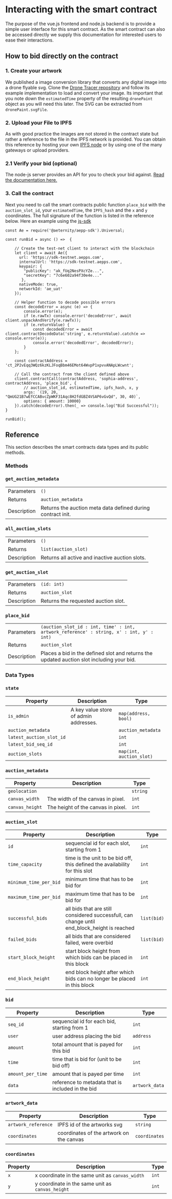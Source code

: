 # Interacting with the smart contract
The purpose of the vue.js frontend and node.js backend is to provide a simple user interface for this smart contract. 
As the smart contract can also be accessed directly we supply this documentation for interested users to ease their interactions.

## How to bid directly on the contract

### 1. Create your artwork
We published a image conversion library that converts any digital image into a drone flyable svg. 
Clone the [Drone Tracer repository](https://github.com/Drone-Graffiti/DroneTracer) and follow its 
example implementation to load and convert your image.
Its important that you note down the `estimatedTime` property of the resulting `dronePaint` object as 
you will need this later. The SVG can be extracted from `dronePaint.svgFile`.

### 2. Upload your File to IPFS

As with good practice the images are not stored in the contract state but rather a reference to the 
file in the IPFS network is provided. You can obtain this reference by hosting your own
 [IPFS node](https://docs.ipfs.io/introduction/install/) or by using one of the many gateways or upload providers.

### 2.1 Verify your bid (optional)

The node-js server provides an API for you to check your bid against. [Read the documentation here.](https://github.com/aeternity/aepp-drone-graffiti/tree/master/server/docs/SANITY.md)

### 3. Call the contract

Next you need to call the smart contracts public function `place_bid` with the `auction_slot_id`, your `estimatedTime`, the `IPFS_hash` and 
the `x` and `y` coordinates. The full signature of the function is listed in the reference below. Here an example using 
the [js-sdk](https://github.com/aeternity/aepp-sdk-js/)

```
const Ae = require('@aeternity/aepp-sdk').Universal;

const runBid = async () =>  {

    // Create the test-net client to interact with the blockchain
    let client = await Ae({
      url: 'https://sdk-testnet.aepps.com',
      internalUrl: 'https://sdk-testnet.aepps.com',
      keypair: {
        "publicKey": "ak_fUq2NesPXcYZe...",
        "secretKey": "7c6e602a94f30e4e..."
       },
      nativeMode: true,
      networkId: 'ae_uat'
    });

    // Helper function to decode possible errors
    const decodeError = async (e) => {
        console.error(e);
        if (e.rawTx) console.error('decodeError', await client.unpackAndVerify(e.rawTx));
        if (e.returnValue) {
            const decodedError = await client.contractDecodeData('string', e.returnValue).catch(e => console.error(e));
            console.error('decodedError', decodedError);
        }
    };
    
    const contractAddress = 'ct_2P2vEqq3WQz6kzKLJFoqBbm46EMot64WvpP1xpvvANApLWcwnt';

    // Call the contract from the client defined above
    client.contractCall(contractAddress, 'sophia-address', contractAddress, 'place_bid', {
        // auction_slot_id, estimatedTime, ipfs_hash, x, y
        args: `(19, 20, "QmUG21B7wEfCCABvcZpWKF31Aqc8H2fdGBZ4VSAP6vGvQd", 30, 40)`,
        options: { amount: 10000}
    }).catch(decodeError).then(_ => console.log("Bid Successful"));
}

runBid();

```

## Reference

This section describes the smart contracts data types and its public methods.

### Methods

### `get_auction_metadata`

| | |
| ------------- | ------------- |
| Parameters | `()` |
| Returns | `auction_metadata` |
| Description | Returns the auction meta data defined during contract init. |

### `all_auction_slots`

| | |
| ------------- | ------------- |
| Parameters | `()` |
| Returns | `list(auction_slot)` |
| Description | Returns all active and inactive auction slots. |

### `get_auction_slot`

| | |
| ------------- | ------------- |
| Parameters | `(id: int)` |
| Returns | `auction_slot` |
| Description | Returns the requested auction slot. |

### `place_bid`

| | |
| ------------- | ------------- |
| Parameters | `(auction_slot_id : int, time' : int, artwork_reference' : string, x' : int, y' : int)` |
| Returns | `auction_slot` |
| Description | Places a bid in the defined slot and returns the updated auction slot including your bid. |

### Data Types

### `state`

| Property      | Description   | Type          |
| ------------- | ------------- | ------------- |
| `is_admin`                        | A key value store of admin addresses.  | `map(address, bool)`  |
| `auction_metadata`                |                                     | `auction_metadata`   |
| `latest_auction_slot_id`          |   | `int`       |
| `latest_bid_seq_id`          |   | `int`       |
| `auction_slots `          |   | `map(int, auction_slot)`       |


### `auction_metadata`

| Property      | Description   | Type          |
| ------------- | ------------- | ------------- |
| `geolocation`    |                                     | `string`    |
| `canvas_width`   |  The width of the canvas in pixel.  | `int`       |
| `canvas_height`  | The height of the canvas in pixel.  | `int`       |

### `auction_slot`

| Property      | Description   | Type          |
| ------------- | ------------- | ------------- |
| `id`          | sequencial id for each slot, starting from 1  | `int`       |
| `time_capacity`          | time is the unit to be bid off, this defined the availability for this slot  | `int`       |
| `minimum_time_per_bid`          | minimum time that has to be bid for  | `int`       |
| `maximum_time_per_bid`          | maximum time that has to be bid for  | `int`       |
| `successful_bids` | all bids that are still considered successfull, can change until end_block_height is reached  | `list(bid)`  |
| `failed_bids`                   | all bids that are considered failed, were overbid  | `list(bid)`       |
| `start_block_height`            | start block height from which bids can be placed in this block  | `int`       |
| `end_block_height`              | end block height after which bids can no longer be placed in this block  | `int`       |

### `bid`

| Property      | Description   | Type          |
| ------------- | ------------- | ------------- |
| `seq_id `          | sequencial id for each bid, starting from 1  | `int`       |
| `user  `          | user address placing the bid  | `address `       |
| `amount  `          | total amount that is payed for this bid  | `int`       |
| `time  `          | time that is bid for (unit to be bid off)  | `int`       |
| `amount_per_time`          | amount that is payed per time  | `int`       |
| `data   `          | reference to metadata that is included in the bid  | `artwork_data`       |

### `artwork_data`

| Property      | Description   | Type          |
| ------------- | ------------- | ------------- |
| `artwork_reference`          | IPFS id of the artworks svg | `string`       |
| `coordinates`          | coordinates of the artwork on the canvas | `coordinates`       |

### `coordinates`

| Property      | Description   | Type          |
| ------------- | ------------- | ------------- |
| `x`          | x coordinate in the same unit as `canvas_width` | `int`       |
| `y`          | y coordinate in the same unit as `canvas_height` | `int`       |
